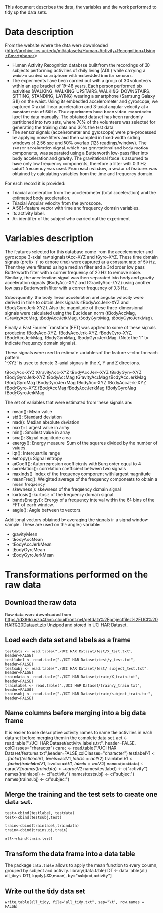 This document describes the data, the variables and the work performed to tidy up the data sets.
# Data description
From the website where the data were downloaded (http://archive.ics.uci.edu/ml/datasets/Human+Activity+Recognition+Using+Smartphones):
- Human Activity Recognition database built from the recordings of 30 subjects performing activities of daily living (ADL) while carrying a waist-mounted smartphone with embedded inertial sensors.
- The experiments have been carried out with a group of 30 volunteers within an age bracket of 19-48 years. Each person performed six activities (WALKING, WALKING_UPSTAIRS, WALKING_DOWNSTAIRS, SITTING, STANDING, LAYING) wearing a smartphone (Samsung Galaxy S II) on the waist. Using its embedded accelerometer and gyroscope, we captured 3-axial linear acceleration and 3-axial angular velocity at a constant rate of 50Hz. The experiments have been video-recorded to label the data manually. The obtained dataset has been randomly partitioned into two sets, where 70% of the volunteers was selected for generating the training data and 30% the test data. 
- The sensor signals (accelerometer and gyroscope) were pre-processed by applying noise filters and then sampled in fixed-width sliding windows of 2.56 sec and 50% overlap (128 readings/window). The sensor acceleration signal, which has gravitational and body motion components, was separated using a Butterworth low-pass filter into body acceleration and gravity. The gravitational force is assumed to have only low frequency components, therefore a filter with 0.3 Hz cutoff frequency was used. From each window, a vector of features was obtained by calculating variables from the time and frequency domain.

For each record it is provided:
- Triaxial acceleration from the accelerometer (total acceleration) and the estimated body acceleration.
- Triaxial Angular velocity from the gyroscope. 
- A 561-feature vector with time and frequency domain variables. 
- Its activity label. 
- An identifier of the subject who carried out the experiment.
# Variables description
The features selected for this database come from the accelerometer and gyroscope 3-axial raw signals tAcc-XYZ and tGyro-XYZ. These time domain signals (prefix 't' to denote time) were captured at a constant rate of 50 Hz. Then they were filtered using a median filter and a 3rd order low pass Butterworth filter with a corner frequency of 20 Hz to remove noise. Similarly, the acceleration signal was then separated into body and gravity acceleration signals (tBodyAcc-XYZ and tGravityAcc-XYZ) using another low pass Butterworth filter with a corner frequency of 0.3 Hz. 

Subsequently, the body linear acceleration and angular velocity were derived in time to obtain Jerk signals (tBodyAccJerk-XYZ and tBodyGyroJerk-XYZ). Also the magnitude of these three-dimensional signals were calculated using the Euclidean norm (tBodyAccMag, tGravityAccMag, tBodyAccJerkMag, tBodyGyroMag, tBodyGyroJerkMag). 

Finally a Fast Fourier Transform (FFT) was applied to some of these signals producing fBodyAcc-XYZ, fBodyAccJerk-XYZ, fBodyGyro-XYZ, fBodyAccJerkMag, fBodyGyroMag, fBodyGyroJerkMag. (Note the 'f' to indicate frequency domain signals). 

These signals were used to estimate variables of the feature vector for each pattern:  
'-XYZ' is used to denote 3-axial signals in the X, Y and Z directions.

tBodyAcc-XYZ
tGravityAcc-XYZ
tBodyAccJerk-XYZ
tBodyGyro-XYZ
tBodyGyroJerk-XYZ
tBodyAccMag
tGravityAccMag
tBodyAccJerkMag
tBodyGyroMag
tBodyGyroJerkMag
fBodyAcc-XYZ
fBodyAccJerk-XYZ
fBodyGyro-XYZ
fBodyAccMag
fBodyAccJerkMag
fBodyGyroMag
fBodyGyroJerkMag

The set of variables that were estimated from these signals are: 
- mean(): Mean value
- std(): Standard deviation
- mad(): Median absolute deviation 
- max(): Largest value in array
- min(): Smallest value in array
- sma(): Signal magnitude area
- energy(): Energy measure. Sum of the squares divided by the number of values. 
- iqr(): Interquartile range 
- entropy(): Signal entropy
- arCoeff(): Autorregresion coefficients with Burg order equal to 4
- correlation(): correlation coefficient between two signals
- maxInds(): index of the frequency component with largest magnitude
- meanFreq(): Weighted average of the frequency components to obtain a mean frequency
- skewness(): skewness of the frequency domain signal 
- kurtosis(): kurtosis of the frequency domain signal 
- bandsEnergy(): Energy of a frequency interval within the 64 bins of the FFT of each window.
- angle(): Angle between to vectors.

Additional vectors obtained by averaging the signals in a signal window sample. These are used on the angle() variable:
- gravityMean
- tBodyAccMean
- tBodyAccJerkMean
- tBodyGyroMean
- tBodyGyroJerkMean
# Transformations performed on the raw data
## Download the raw data
Raw data were downloaded from https://d396qusza40orc.cloudfront.net/getdata%2Fprojectfiles%2FUCI%20HAR%20Dataset.zip 
Unziped and stored in UCI HAR Dataset.

## Load each data set and labels as a frame

	testdata <- read.table("./UCI HAR Dataset/test/X_test.txt", header=FALSE)
	testlabel <- read.table("./UCI HAR Dataset/test/y_test.txt", header=FALSE)
	testsubj <- read.table("./UCI HAR Dataset/test/	subject_test.txt", header=FALSE)
	traindata <- read.table("./UCI HAR Dataset/train/X_train.txt", header=FALSE)
	trainlabel <- read.table("./UCI HAR Dataset/train/y_train.txt", header=FALSE)
	trainsubj <- read.table("./UCI HAR Dataset/train/subject_train.txt", header=FALSE)

## Name columns before merging into a big data frame
It is easier to use descriptive activity names to name the activities in each data set before merging them in the complete data set.
	act <- read.table("./UCI HAR Dataset/activity_labels.txt", header=FALSE, colClasses="character")
	carac <- read.table("./UCI HAR Dataset/features.txt",header=FALSE,colClasses="character")
	testlabel$V1 <- factor(testlabel$V1, levels=act$V1, labels=act$V2)
	trainlabel$V1 <- factor(trainlabel$V1, levels=act$V1, labels=act$V2)
	names(testdata) <- carac$V2
	names(traindata) <- carac$V2
	names(testlabel) <- c("activity")
	names(trainlabel) <- c("activity")
	names(testsubj) <- c("subject")
	names(trainsubj) <- c("subject")
## Merge the training and the test sets to create one data set.
	test<-cbind(testlabel, testdata)
	test<-cbind(testsubj,test)
	
	train<-cbind(trainlabel,traindata)
	train<-cbind(trainsubj,train)
	
	all<-rbind(train,test)
## Transform the data frame into a data table
The package <code>data.table</code> allows to apply the mean function to every column, grouped by subject and activity.
	library(data.table)
	DT <- data.table(all)
	all_tidy<-DT[,lapply(.SD,mean), by="subject,activity"]

## Write out the tidy data set
	write.table(all_tidy, file="all_tidy.txt", sep="\t", row.names = FALSE)
